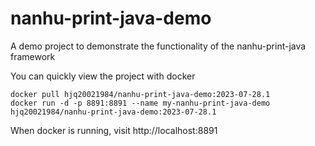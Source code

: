 # nanhu-print-java-demo

A demo project to demonstrate the functionality of the nanhu-print-java framework

You can quickly view the project with docker

```
docker pull hjq20021984/nanhu-print-java-demo:2023-07-28.1
docker run -d -p 8891:8891 --name my-nanhu-print-java-demo hjq20021984/nanhu-print-java-demo:2023-07-28.1
```

When docker is running, visit http://localhost:8891
